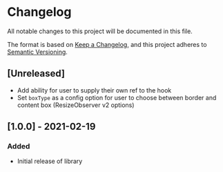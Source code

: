 # Changelog

All notable changes to this project will be documented in this file.

The format is based on [Keep a Changelog](https://keepachangelog.com/en/1.0.0/),
and this project adheres to [Semantic Versioning](https://semver.org/spec/v2.0.0.html).

## [Unreleased]

-   Add ability for user to supply their own ref to the hook
-   Set `boxType` as a config option for user to choose between border and content box (ResizeObserver v2 options)

## [1.0.0] - 2021-02-19

### Added

-   Initial release of library
